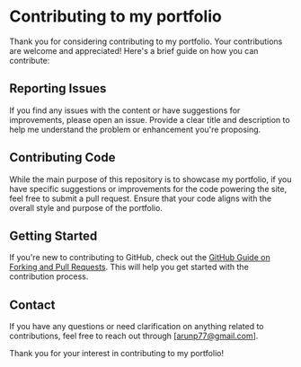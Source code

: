 # Contributing to my portfolio

Thank you for considering contributing to my portfolio. Your contributions are welcome and appreciated! Here's a brief guide on how you can contribute:

## Reporting Issues

If you find any issues with the content or have suggestions for improvements, please open an issue. Provide a clear title and description to help me understand the problem or enhancement you're proposing.

## Contributing Code

While the main purpose of this repository is to showcase my portfolio, if you have specific suggestions or improvements for the code powering the site, feel free to submit a pull request. Ensure that your code aligns with the overall style and purpose of the portfolio.

## Getting Started

If you're new to contributing to GitHub, check out the [GitHub Guide on Forking and Pull Requests](https://guides.github.com/activities/forking/). This will help you get started with the contribution process.

## Contact

If you have any questions or need clarification on anything related to contributions, feel free to reach out through [arunp77@gmail.com].

Thank you for your interest in contributing to my portfolio!
